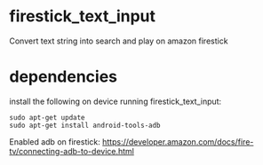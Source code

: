 # firestick_text_input
Convert text string into search and play on amazon firestick

# dependencies

install the following on device running firestick_text_input:
```
sudo apt-get update
sudo apt-get install android-tools-adb
```

Enabled adb on firestick: 
  https://developer.amazon.com/docs/fire-tv/connecting-adb-to-device.html
